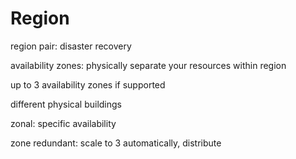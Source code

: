 # Region

region pair: disaster recovery

availability zones: physically separate your resources within region

up to 3 availability zones if supported

different physical buildings

zonal: specific availability

zone redundant: scale to 3 automatically, distribute